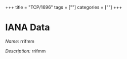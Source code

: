 +++
title = "TCP/1696"
tags = [""]
categories = [""]
+++

# IANA Data

_Name:_ rrifmm

_Description:_ rrifmm

